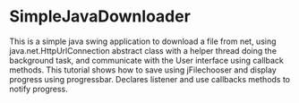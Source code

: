 # SimpleJavaDownloader

This is a simple java swing application to download a file from net, using java.net.HttpUrlConnection abstract class
with a helper thread doing the background task, and communicate with the User interface using callback methods.
This tutorial shows how to save using jFilechooser and display progress using progressbar.
Declares listener and use callbacks methods to notify progress.
